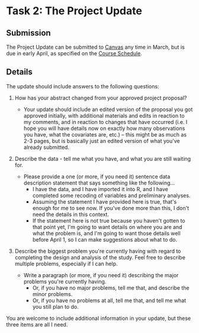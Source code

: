 # Task 2: The Project Update

## Submission

The Project Update can be submitted to [Canvas](https://canvas.case.edu/) any time in March, but is due in early April, as specified on the [Course Schedule](https://github.com/THOMASELOVE/2019-500/blob/master/SCHEDULE.md).

## Details

The update should include answers to the following questions:

1. How has your abstract changed from your approved project proposal?
    - Your update should include an edited version of the proposal you got approved initially, with additional materials and edits in reaction to my comments, and in reaction to changes that have occurred (i.e. I hope you will have details now on exactly how many observations you have, what the covariates are, etc.) – this might be as much as 2-3 pages, but is basically just an edited version of what you've already submitted.
    
2. Describe the data - tell me what you have, and what you are still waiting for. 
    - Please provide a one (or more, if you need it) sentence data description statement that says something like the following...
        - I have the data, and I have imported it into R, and I have completed some recoding of variables and preliminary analyses.
        - Assuming the statement I have provided here is true, that's enough for me to see now. If you've done more than this, I don't need the details in this context.
        - If the statement here is not true because you haven't gotten to that point yet, I'm going to want details on where you are and what the problem is, and I'm going to want those details well before April 1, so I can make suggestions about what to do.

3. Describe the biggest problem you're currently having with regard to completing the design and analysis of the study. Feel free to describe multiple problems, especially if I can help. 
    - Write a paragraph (or more, if you need it) describing the major problems you're currently having. 
        - Or, if you have no major problems, tell me that, and describe the minor problems. 
        - Or, if you have no problems at all, tell me that, and tell me what you still plan to do.
        
You are welcome to include additional information in your update, but these three items are all I need.
